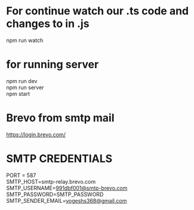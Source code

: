 # For continue watch our .ts code and changes to in .js
 npm run watch

# for running server 
npm run dev<br>
npm run server<br>
npm start

# Brevo from smtp mail
 https://login.brevo.com/


# SMTP CREDENTIALS
PORT = 587<br>
SMTP_HOST=smtp-relay.brevo.com<br>
SMTP_USERNAME=991dbf001@smtp-brevo.com<br>
SMTP_PASSWORD=SMTP_PASSWORD<br>
SMTP_SENDER_EMAIL=yogeshs368@gmail.com 





